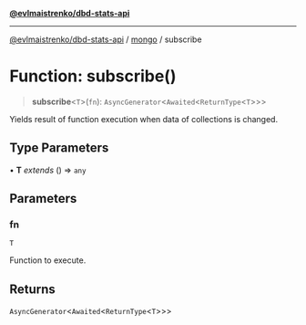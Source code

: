 [**@evlmaistrenko/dbd-stats-api**](../../../README.md)

---

[@evlmaistrenko/dbd-stats-api](../../../README.md) / [mongo](../README.md) / subscribe

# Function: subscribe()

> **subscribe**\<`T`\>(`fn`): `AsyncGenerator`\<`Awaited`\<`ReturnType`\<`T`\>\>\>

Yields result of function execution when data of collections is changed.

## Type Parameters

• **T** _extends_ () => `any`

## Parameters

### fn

`T`

Function to execute.

## Returns

`AsyncGenerator`\<`Awaited`\<`ReturnType`\<`T`\>\>\>
